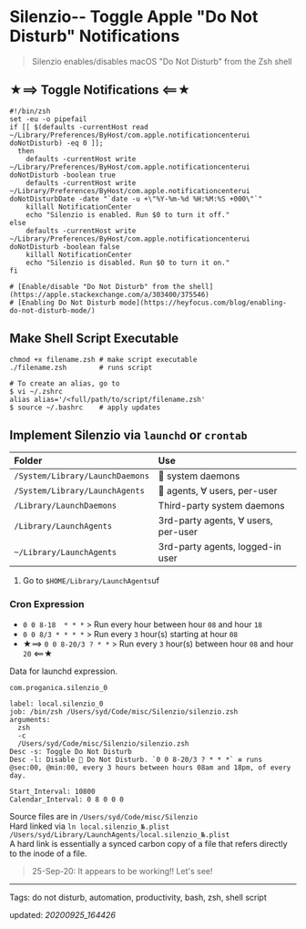 # Silenzio-- Toggle Apple "Do Not Disturb" Notifications

> Silenzio enables/disables macOS "Do Not Disturb" from the Zsh shell

## ★==> Toggle Notifications <==★

```shell
#!/bin/zsh
set -eu -o pipefail
if [[ $(defaults -currentHost read ~/Library/Preferences/ByHost/com.apple.notificationcenterui doNotDisturb) -eq 0 ]];
  then
    defaults -currentHost write ~/Library/Preferences/ByHost/com.apple.notificationcenterui doNotDisturb -boolean true
    defaults -currentHost write ~/Library/Preferences/ByHost/com.apple.notificationcenterui doNotDisturbDate -date "`date -u +\"%Y-%m-%d %H:%M:%S +000\"`"
    killall NotificationCenter
    echo "Silenzio is enabled. Run $0 to turn it off."
else
    defaults -currentHost write ~/Library/Preferences/ByHost/com.apple.notificationcenterui doNotDisturb -boolean false
    killall NotificationCenter
    echo "Silenzio is disabled. Run $0 to turn it on."
fi

# [Enable/disable "Do Not Disturb" from the shell](https://apple.stackexchange.com/a/303400/375546)
# [Enabling Do Not Disturb mode](https://heyfocus.com/blog/enabling-do-not-disturb-mode/)
```

## Make Shell Script Executable

```shell
chmod +x filename.zsh # make script executable
./filename.zsh        # runs script

# To create an alias, go to
$ vi ~/.zshrc
alias alias='/<full/path/to/script/filename.zsh'
$ source ~/.bashrc    # apply updates
```

## Implement Silenzio via `launchd` or `crontab`

| Folder                        | Use                                 |
|:------------------------------|:------------------------------------|
| `/System/Library/LaunchDaemons` |  system daemons                    |
| `/System/Library/LaunchAgents`  |  agents, ∀ users, per-user         |
| `/Library/LaunchDaemons`        | Third-party system daemons          |
| `/Library/LaunchAgents`         | 3rd-party agents, ∀ users, per-user |
| `~/Library/LaunchAgents`        | 3rd-party agents, logged-in user    |

1. Go to `$HOME/Library/LaunchAgents`uf

### Cron Expression

- `0 0 8-18  * * *`   > Run every hour between hour `08` and hour `18`
- `0 0 8/3 * * * *`    > Run every `3` hour(s) starting at hour `08`
- ★==> `0 0 8-20/3 ? * *` > Run every `3` hour(s) between hour `08` and hour `20` <==★

Data for launchd expression.

```shell
com.proganica.silenzio_0

label: local.silenzio_0
job: /bin/zsh /Users/syd/Code/misc/Silenzio/silenzio.zsh
arguments:
  zsh
  -c
  /Users/syd/Code/misc/Silenzio/silenzio.zsh
Desc -s: Toggle Do Not Disturb
Desc -l: Disable  Do Not Disturb. `0 0 8-20/3 ? * * *` ≡ runs @sec:00, @min:00, every 3 hours between hours 08am and 18pm, of every day.

Start_Interval: 10800
Calendar_Interval: 0 8 0 0 0
```

Source files are in `/Users/syd/Code/misc/Silenzio`  
Hard linked via `ln local.silenzio_№.plist /Users/syd/Library/LaunchAgents/local.silenzio_№.plist`  
A hard link is essentially a synced carbon copy of a file that refers directly to the inode of a file.

> 25-Sep-20: It appears to be working!! Let's see!

<!--- RESOURCES & SOURCES -->

* * *
Tags: do not disturb, automation, productivity, bash, zsh, shell script

updated: *20200925_164426*

[1]: https://support.apple.com/lt-lt/guide/terminal/apdc6c1077b-5d5d-4d35-9c19-60f2397b2369/mac "launchd - script management"
[2]: https://www.pantz.org/software/cron/croninfo.html "Cron and Crontab"
[3]: https://alvinalexander.com/mac-os-x/mac-osx-startup-crontab-launchd-jobs/ "macOS crontab, launchd"
[4]: https://developer.apple.com/library/archive/documentation/MacOSX/Conceptual/BPSystemStartup/Chapters/CreatingLaunchdJobs.html "Creating Launch Daemons and Agents"
[5]: https://www.launchd.info/ "A launchd Tutorial"
[6]: https://medium.com/swlh/how-to-use-launchd-to-run-services-in-macos-b972ed1e352 "How to Use launchd to Run Services in macOS"
[7]: https://robservatory.com/goodbye-cron-task-hello-launchd-agent/ "Goodbye cron task, hello launchd agent"
[8]: https://codedmemes.com/lib/replacing-cron-jobs-with-launchd/ "Replacing Cron Jobs With Launchd on OS X"
[9]: https://developer.apple.com/library/archive/documentation/MacOSX/Conceptual/BPSystemStartup/Chapters/ScheduledJobs.html "Scheduling Timed Jobs"
[10]: https://blog.jan-ahrens.eu/2017/01/13/cron-is-dead-long-live-launchd.html "cron is dead, long live launchd!"
[11]: http://www.paullegato.com/blog/launchctl-cron/ "Launchctl vs Cron: You’ve Got To Be Kidding Me"
[12]: https://www.freeformatter.com/cron-expression-generator-quartz.html "Cron Expression Generator and Describer"
[13]: https://askubuntu.com/questions/229589/how-to-make-a-file-e-g-a-sh-script-executable-so-it-can-be-run-from-a-termi "executable script"
[14]: http://launched.zerowidth.com/ "launchd.plist generator"
[15]: https://codebeautify.org/xmlvalidator/ "XML Validator"
[16]: https://macadmins.psu.edu/files/2012/11/psumacconf2012-launchd.pdf "Getting Started with launchd"
[17]: https://medium.com/swlh/how-to-use-launchd-to-run-services-in-macos-b972ed1e352 "How to Use launchd to Run Services in macOS"

